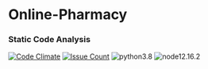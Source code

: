 ﻿# Online-Pharmacy
 
 ### Static Code Analysis

[![Code Climate](https://codeclimate.com/github/ahmedtariq01/Online-Pharmacy/badges/gpa.svg)](https://codeclimate.com/github/ahmedtariq01/Online-Pharmacy/coverage)
[![Issue Count](https://codeclimate.com/github/ahmedtariq01/Online-Pharmacy/badges/issue_count.svg)](https://codeclimate.com/github/ahmedtariq01/Online-Pharmacy) 
![python3.8](https://img.shields.io/badge/python-3.8-blue.svg)  ![node12.16.2](https://img.shields.io/badge/node-12.16.2-green.svg)
